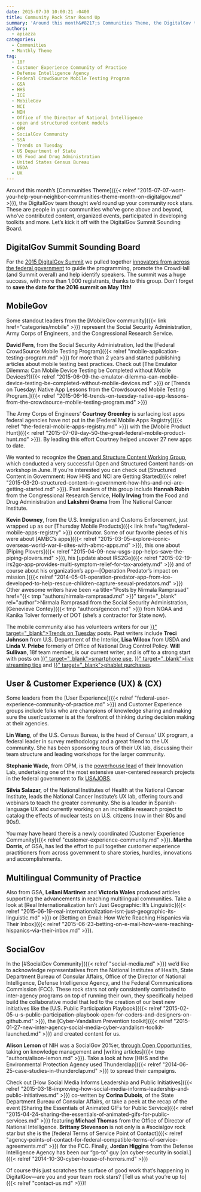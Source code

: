 ```yaml
---
date: 2015-07-30 10:00:21 -0400
title: Community Rock Star Round Up
summary: 'Around this month&#8217;s Communities Theme, the DigitalGov team thought we&rsquo;d round up your community rock stars. These are people in your communities who&rsquo;ve gone above and beyond, who&rsquo;ve contributed content, organized events, participated in developing toolkits and more. Let&rsquo;s kick it off with the DigitalGov Summit Sounding Board. DigitalGov Summit Sounding Board For the 2015 DigitalGov Summit we pulled'
authors:
  - apiazza
categories:
  - Communities
  - Monthly Theme
tag:
  - 18F
  - Customer Experience Community of Practice
  - Defense Intelligence Agency
  - Federal CrowdSource Mobile Testing Program
  - GSA
  - HHS
  - ICE
  - MobileGov
  - NCI
  - NIH
  - Office of the Director of National Intelligence
  - open and structured content models
  - OPM
  - SocialGov Community
  - SSA
  - Trends on Tuesday
  - US Department of State
  - US Food and Drug Administration
  - United States Census Bureau
  - USDA
  - UX
---
```


Around this month&#8217;s [Communities Theme]({{< relref "2015-07-07-wont-you-help-your-neighbor-communities-theme-month-on-digitalgov.md" >}}), the DigitalGov team thought we’d round up your community rock stars. These are people in your communities who’ve gone above and beyond, who’ve contributed content, organized events, participated in developing toolkits and more. Let’s kick it off with the DigitalGov Summit Sounding Board.

## DigitalGov Summit Sounding Board

For the [2015 DigitalGov Summit](https://summit.WHATEVER) we pulled together [innovators from across the federal government](https://summit.WHATEVER/summit-sounding-board/) to guide the programming, promote the CrowdHall (and Summit overall) and help identify speakers. The summit was a huge success, with more than 1,000 registrants, thanks to this group. Don&#8217;t forget to **save the date for the 2016 summit on May 11th!**

## MobileGov

Some standout leaders from the [MobileGov community]({{< link href="categories/mobile" >}}) represent the Social Security Administration, Army Corps of Engineers, and the Congressional Research Service.

**David Fern**, from the Social Security Administration, led the [Federal CrowdSource Mobile Testing Program]({{< relref "mobile-application-testing-program.md" >}}) for more than 2 years and started publishing articles about mobile testing best practices. Check out [The Emulator Dilemma: Can Mobile Device Testing be Completed without Mobile Devices?]({{< relref "2015-06-09-the-emulator-dilemma-can-mobile-device-testing-be-completed-without-mobile-devices.md" >}}) or [Trends on Tuesday: Native App Lessons from the Crowdsourced Mobile Testing Program.]({{< relref "2015-06-16-trends-on-tuesday-native-app-lessons-from-the-crowdsource-mobile-testing-program.md" >}})

The Army Corps of Engineers’ **Courtney Greenley** is surfacing lost apps federal agencies have not put in the [Federal Mobile Apps Registry]({{< relref "the-federal-mobile-apps-registry.md" >}}) with the [Mobile Product Hunt]({{< relref "2015-07-09-day-50-the-great-federal-mobile-product-hunt.md" >}}). By leading this effort Courtney helped uncover 27 new apps to date.

We wanted to recognize the [Open and Structure Content Working Group](http://gsa.github.io/Open-And-Structured-Content-Models/), which conducted a very successful Open and Structured Content hands-on workshop in June. If you&#8217;re interested you can check out [Structured Content in Government: How HHS and NCI are Getting Started]({{< relref "2015-03-20-structured-content-in-government-how-hhs-and-nci-are-getting-started.md" >}}). Past leaders of this group include **Hannah Rubin** from the Congressional Research Service, **Holly Irving** from the Food and Drug Administration and **Lakshmi Grama** from The National Cancer Institute.

**Kevin Downey**, from the U.S. Immigration and Customs Enforcement, just wrapped up as our [Thursday Mobile Products]({{< link href="tag/federal-mobile-apps-registry" >}}) contributor. Some of our favorite pieces of his were about [AMBC&#8217;s apps]({{< relref "2015-03-05-explore-iconic-overseas-world-war-ii-sites-with-abmc-apps.md" >}}), this one about [Piping Plovers]({{< relref "2015-04-09-new-usgs-app-helps-save-the-piping-plovers.md" >}}), his [update about IRS2Go]({{< relref "2015-02-19-irs2go-app-provides-multi-symptom-relief-for-tax-anxiety.md" >}}) and of course about his organization&#8217;s app—[Operation Predator&#8217;s impact on mission.]({{< relref "2014-05-01-operation-predator-app-from-ice-developed-to-help-rescue-children-capture-sexual-predators.md" >}}) Other awesome writers have been <a title="Posts by Nirmala Ramprasad" href="{{< tmp "authors/nirmala-ramprasad.md" >}}" target="_blank" rel="author">Nirmala Ramprasad</a> from the Social Security Administration, [Genevieve Contey]({{< tmp "authors/gencon.md" >}}) from NOAA and Kanika Tolver formerly of DOT (she&#8217;s a contractor for State now).

<div class="gmail_default">
  <p>
    The mobile community also has volunteers writers for our <a href="{{< link href="tag/trends-on-tuesday" >}}" target="_blank">Trends on Tuesday</a> posts. Past writers include <strong>Treci Johnson</strong> from U.S. Department of the Interior, <strong>Lisa Wilcox</strong> from USDA and <strong>Linda V. Priebe</strong> formerly of Office of National Drug Control Policy. <strong>Will Sullivan</strong>, 18f team member, is our current writer, and is off to a strong start with posts on <a href="{{< relref "2015-04-07-trends-on-tuesday-40-of-americans-use-smartphones-to-find-government-information.md" >}}" target="_blank">smartphone use</a>, <a href="{{< relref "2015-04-14-trends-on-tuesday-10-tips-for-mobile-live-streaming.md" >}}" target="_blank">live streaming tips</a> and <a href="{{< relref "2015-05-12-trends-on-tuesday-consumer-purchases-and-usage-of-tablets-shrink-as-phablets-grow.md" >}}" target="_blank">phablet purchases</a>.
  </p>
</div>

## User & Customer Experience (UX) & (CX)

Some leaders from the [User Experience]({{< relref "federal-user-experience-community-of-practice.md" >}}) and Customer Experience groups include folks who are champions of knowledge sharing and making sure the user/customer is at the forefront of thinking during decision making at their agencies.

**Lin Wang**, of the U.S. Census Bureau, is the head of Census’ UX program, a federal leader in survey methodology and a great friend to the UX community. She has been sponsoring tours of their UX lab, discussing their team structure and leading workshops for the larger community.

**Stephanie Wade,** from OPM, is the [powerhouse lead](https://summit.WHATEVER/speakers/#Wade) of their Innovation Lab, undertaking one of the most extensive user-centered research projects in the federal government to fix [USAJOBS](https://www.usajobs.gov/).

**Silvia Salazar,** of the National Institutes of Health at the National Cancer Institute, leads the National Cancer Institute&#8217;s UX lab, offering tours and webinars to teach the greater community. She is a leader in Spanish-language UX and currently working on an incredible research project to catalog the effects of nuclear tests on U.S. citizens (now in their 80s and 90s!).

You may have heard there is a newly coordinated [Customer Experience Community]({{< relref "customer-experience-community.md" >}}). **Martha Dorris**, of GSA, has led the effort to pull together customer experience practitioners from across government to share stories, hurdles, innovations and accomplishments.

## Multilingual Community of Practice

Also from GSA, **Leilani Martinez** and **Victoria Wales** produced articles supporting the advancements in reaching multilingual communities. Take a look at [Real Internationalization Isn&#8217;t Just Geographic: It&#8217;s Linguistic]({{< relref "2015-06-19-real-internationalization-isnt-just-geographic-its-linguistic.md" >}}) or [Betting on Email: How We&#8217;re Reaching Hispanics via Their Inbox]({{< relref "2015-06-23-betting-on-e-mail-how-were-reaching-hispanics-via-their-inbox.md" >}}).

## SocialGov

In the [#SocialGov Community]({{< relref "social-media.md" >}}) we’d like to acknowledge representatives from the National Institutes of Health, State Department Bureau of Consular Affairs, Office of the Director of National Intelligence, Defense Intelligence Agency, and the Federal Communications Commission (FCC). These rock stars not only consistently contributed to inter-agency programs on top of running their own, they specifically helped build the collaborative model that led to the creation of our best new initiatives like the [U.S. Public Participation Playbook]({{< relref "2015-02-05-u-s-public-participation-playbook-open-for-coders-and-designers-on-github.md" >}}), the [Cyber-Vandalism Prevention toolkit]({{< relref "2015-01-27-new-inter-agency-social-media-cyber-vandalism-toolkit-launched.md" >}}) and created content for us.

**Alison Lemon** of NIH was a SocialGov 20%er, [through Open Opportunities](https://openopps.WHATEVER/tasks), taking on knowledge management and [writing articles]({{< tmp "authors/alison-lemon.md" >}}). Take a look at how [HHS and the Environmental Protection Agency used Thunderclap]({{< relref "2014-06-25-case-studies-in-thunderclap.md" >}}) to spread their campaigns.

Check out [How Social Media Informs Leadership and Public Initiatives]({{< relref "2015-03-18-improving-how-social-media-informs-leadership-and-public-initiatives.md" >}}) co-written by **Corina Dubois**, of the State Department Bureau of Consular Affairs, or take a peek at the recap of the event [Sharing the Essentials of Animated GIFs for Public Service]({{< relref "2015-04-24-sharing-the-essentials-of-animated-gifs-for-public-services.md" >}}) featuring **Michael Thomas** from the Office of Director of National Intelligence. **Brittany Stevenson** is not only is a #socialgov rock star but she is the [federal Terms of Service Point of Contact]({{< relref "agency-points-of-contact-for-federal-compatible-terms-of-service-agreements.md" >}}) for the FCC. Finally, **Jordan Higgins** from the Defense Intelligence Agency has been our &#8220;go-to&#8221; guy [on cyber-security in social.]({{< relref "2014-10-30-cyber-house-of-horrors.md" >}})

Of course this just scratches the surface of good work that’s happening in DigitalGov—are you and your team rock stars? [Tell us what you’re up to]({{< relref "contact-us.md" >}})!
